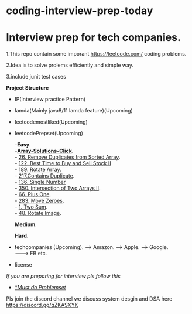 # coding-interview-prep-today


# Interview prep for tech companies.

1.This repo contain some imporant https://leetcode.com/ coding problems.

2.Idea is to solve prolems efficiently and simple way.

3.include junit test cases

**Project Structure**

- IP(Interview practice Pattern)
- lamda(Mainly java8/11 lamda feature)(Upcoming)
- leetcodemostliked(Upcoming)
- leetcodePrepset(Upcoming)

    -<b>Easy</b>.</br>
      -<b><a href="https://github.com/skilllessons/coding-interview-prep-today/tree/master/src/main/java/leetcodeprepset/array/easy">Array-Solutions-Click</a></b>.</br>
      - <a href="https://leetcode.com/problems/remove-duplicates-from-sorted-array/">26. Remove Duplicates from Sorted Array</a>.</br>
      - <a href="https://leetcode.com/problems/best-time-to-buy-and-sell-stock-ii/">122. Best Time to Buy and Sell Stock II</a></br>
      - <a href="https://leetcode.com/problems/rotate-array/">189. Rotate Array</a>.</br>
      - <a href="https://leetcode.com/problems/contains-duplicate/">217.Contains Duplicate</a>. </br>
      - <a href="https://leetcode.com/problems/single-number/">136. Single Number</a></br>
      - <a href="https://leetcode.com/problems/intersection-of-two-arrays-ii/">350. Intersection of Two Arrays II</a>.</br>
      - <a href="https://leetcode.com/problems/plus-one/">66. Plus One</a>.</br>
      - <a href="https://leetcode.com/problems/move-zeroes/">283. Move Zeroes</a>.</br> 
      - <a href="https://leetcode.com/problems/two-sum/">1. Two Sum</a>.</br>
      - <a href="https://leetcode.com/problems/rotate-image/">48. Rotate Image</a>.</br>
     
    <b>Medium</b>. 
    
    <b>Hard</b>.   
- techcompanies (Upcoming). 
    --> Amazon. 
    --> Apple. 
    --> Google.  
    ---> FB etc. 
    
    
- license



*If you are preparing for interview pls follow this*
- <a href="https://github.com/skilllessons/coding-interview-prep-today/tree/master/src/main/java/IP"> **Must do Problemset*</a>


Pls join the discord channel we discuss system desgin and DSA here
https://discord.gg/qZKASXYK
